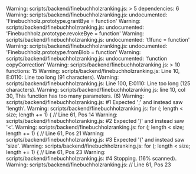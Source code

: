 Warning: scripts/backend/finebuchholzranking.js: > 5 dependencies: 6
Warning: scripts/backend/finebuchholzranking.js: undocumented: 'Finebuchholz.prototype.grantBye = function'
Warning: scripts/backend/finebuchholzranking.js: undocumented: 'Finebuchholz.prototype.revokeBye = function'
Warning: scripts/backend/finebuchholzranking.js: undocumented: 't1func = function'
Warning: scripts/backend/finebuchholzranking.js: undocumented: 'Finebuchholz.prototype.fromBlob = function'
Warning: scripts/backend/finebuchholzranking.js: undocumented: 'function copyCorrection'
Warning: scripts/backend/finebuchholzranking.js: > 10 functions: 15
Warning: scripts/backend/finebuchholzranking.js: Line 10, E:0110: Line too long (91 characters).
Warning: scripts/backend/finebuchholzranking.js: Line 100, E:0110: Line too long (125 characters).
Warning: scripts/backend/finebuchholzranking.js: line 10, col 30, This function has too many parameters. (6)
Warning: scripts/backend/finebuchholzranking.js:  #1 Expected ';' and instead saw 'length'.
Warning: scripts/backend/finebuchholzranking.js:     for (; length < size; length += 1) { // Line 61, Pos 14
Warning: scripts/backend/finebuchholzranking.js:  #2 Expected ')' and instead saw '<'.
Warning: scripts/backend/finebuchholzranking.js:     for (; length < size; length += 1) { // Line 61, Pos 21
Warning: scripts/backend/finebuchholzranking.js:  #3 Expected '{' and instead saw 'size'.
Warning: scripts/backend/finebuchholzranking.js:     for (; length < size; length += 1) { // Line 61, Pos 23
Warning: scripts/backend/finebuchholzranking.js:  #4 Stopping. (16% scanned).
Warning: scripts/backend/finebuchholzranking.js:      // Line 61, Pos 23
